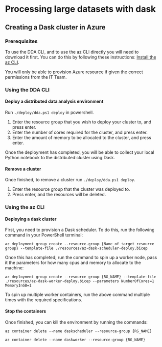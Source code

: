 # Processing large datasets with dask

## Creating a Dask cluster in Azure


### Prerequisites

To use the DDA CLI, and to use the az CLI directly you will need to download it first. You can do this by following these instructions: [Install the az CLI](https://docs.microsoft.com/en-us/cli/azure/install-azure-cli-windows?tabs=azure-cli).

You will only be able to provision Azure resource if given the correct permissions from the IT Team. 

### Using the DDA CLI
#### Deploy a distributed data analysis environment

Run `./deploy/dda.ps1 deploy` in powershell. 

1. Enter the resource group that you wish to deploy your cluster to, and press enter.
2. Enter the number of cores required for the cluster, and press enter.
3. Enter the amount of memory to be allocated to the cluster, and press enter.

Once the deployment has completed, you will be able to collect your local Python notebook to the distributed cluster using Dask. 

#### Remove a cluster

Once finished, to remove a cluster run `./deploy/dda.ps1 deploy`. 

1. Enter the resource group that the cluster was deployed to.
2. Press enter, and the resources will be deleted. 


### Using the az CLI

#### Deploying a dask cluster

First, you need to provision a Dask scheduler. To do this, run the following command in your PowerShell terminal:

```az deployment group create --resource-group {Name of target resource group} --template-file ./resources/az-dask-scheduler-deploy.bicep```

Once this has completed, run the command to spin up a worker node, pass it the parameters for how many cpus and memory to allocate to the machine:

```az deployment group create --resource group {RG_NAME} --template-file ./resources/az-dask-worker-deploy.bicep --parameters NumberOfCores=1 MemoryInGB=1```

To spin up multiple worker containers, run the above command multiple times with the required specifications. 

#### Stop the containers

Once finished, you can kill the environment by running the commands:

```az container delete --name daskscheduler --resource-group {RG_NAME} ```

```az container delete --name daskworker --resource-group {RG_NAME} ```
